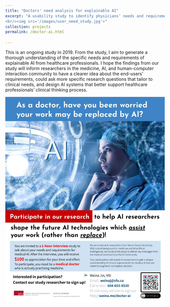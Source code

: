 ```yaml
---
title: "Doctors' need analysis for explainable AI"
excerpt: "A usability study to identify physicians’ needs and requirements of explainable artificial intelligence
<br/><img src='/images/user_need_study.jpg'>"
collection: projects
permalink: /doctor-ai.html

---
```



<script>(function(t,e,s,n){var o,a,c;t.SMCX=t.SMCX||[],e.getElementById(n)||(o=e.getElementsByTagName(s),a=o[o.length-1],c=e.createElement(s),c.type="text/javascript",c.async=!0,c.id=n,c.src=["https:"===location.protocol?"https://":"http://","widget.surveymonkey.com/collect/website/js/tRaiETqnLgj758hTBazgd5IivfPEhj_2FUp_2BRFniVOKyoa9qPi2gcoGeC8_2BFBUP6_2Fv.js"].join(""),a.parentNode.insertBefore(c,a))})(window,document,"script","smcx-sdk");</script>


<script>(function(t,e,s,n){var o,a,c;t.SMCX=t.SMCX||[],e.getElementById(n)||(o=e.getElementsByTagName(s),a=o[o.length-1],c=e.createElement(s),c.type="text/javascript",c.async=!0,c.id=n,c.src=["https:"===location.protocol?"https://":"http://","widget.surveymonkey.com/collect/website/js/tRaiETqnLgj758hTBazgd5IivfPEhj_2FUp_2BRFniVOKyrCOtzlxHiKnvGF_2B3gyMem9.js"].join(""),a.parentNode.insertBefore(c,a))})(window,document,"script","smcx-sdk");</script>

This is an ongoing study in 2019. From the study, I aim to generate a thorough understanding of the specific needs and requirements of explainable AI from healthcare professionals. I hope the findings from our study will inform researchers in the medicine, AI, and human-computer interaction community to have a clearer idea about the end-users’ requirements, could ask more specific research questions that tailor to clinical needs, and design AI systems that better support healthcare professionals’ clinical thinking process.

![doctor-ai-user-stuy-poster](/images/doctor_ai_recruitment_poster.jpg)

